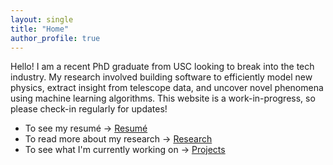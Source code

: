```yaml
---
layout: single
title: "Home"
author_profile: true
---
```

Hello! I am a recent PhD graduate from USC looking to break into the tech industry. My research involved building software to efficiently model new physics, extract insight from telescope data, and uncover novel phenomena using machine learning algorithms. This website is a work-in-progress, so please check-in regularly for updates!

* To see my resumé → [Resumé](/resume/)
* To read more about my research → [Research](/research/)
* To see what I'm currently working on → [Projects](/projects/)

